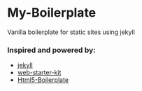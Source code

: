 # My-Boilerplate
Vanilla boilerplate for static sites using jekyll
### Inspired and powered by:
  * [jekyll](https://github.com/jekyll/jekyll)
  * [web-starter-kit](https://github.com/google/web-starter-kit)
  * [Html5-Boilerplate](https://github.com/h5bp/html5-boilerplate)
